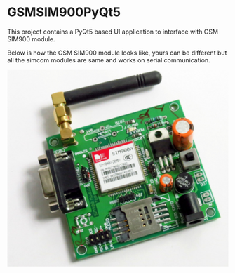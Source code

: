# GSMSIM900PyQt5

This project contains a PyQt5 based UI application to interface with GSM SIM900 module.

Below is how the GSM SIM900 module looks like, yours can be different but all the simcom modules are same and works on serial communication.

![](img/sim900.PNG)

